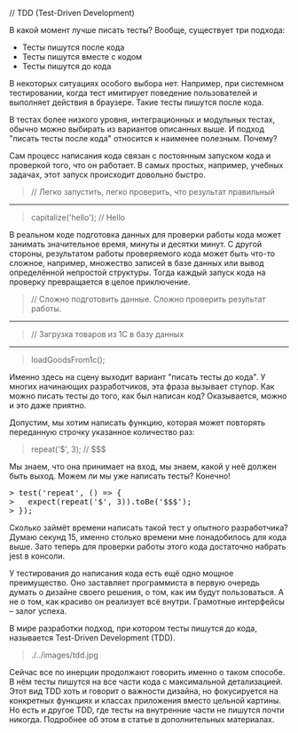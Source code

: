 // TDD (Test-Driven Development)

В какой момент лучше писать тесты? Вообще, существует три подхода:

- Тесты пишутся после кода
- Тесты пишутся вместе с кодом
- Тесты пишутся до кода

В некоторых ситуациях особого выбора нет. Например, при системном тестировании, 
когда тест имитирует поведение пользователей и выполняет действия в браузере. 
Такие тесты пишутся после кода.

В тестах более низкого уровня, интеграционных и модульных тестах,
обычно можно выбирать из вариантов описанных выше. И подход "писать тесты после
кода" относится к наименее полезным. Почему?

Сам процесс написания кода связан с постоянным запуском кода и проверкой того,
что он работает. В самых простых, например, учебных задачах, этот запуск 
происходит довольно быстро.

> // Легко запустить, легко проверить, что результат правильный
----
> capitalize('hello'); // Hello


В реальном коде подготовка данных для проверки работы кода может занимать 
значительное время, минуты и десятки минут. С другой стороны, результатом 
работы проверяемого кода может быть что-то сложное, например, множество записей в 
базе данных или вывод определённой непростой структуры. Тогда каждый запуск 
кода на проверку превращается в целое приключение.

> // Сложно подготовить данные. Сложно проверить результат работы.
----
> // Загрузка товаров из 1C в базу данных
----
> loadGoodsFrom1c();

Именно здесь на сцену выходит вариант "писать тесты до кода". У многих 
начинающих разработчиков, эта фраза вызывает ступор. Как можно писать 
тесты до того, как был написан код? Оказывается, можно и это даже приятно.

Допустим, мы хотим написать функцию, которая может повторять переданную 
строчку указанное количество раз:

> repeat('$', 3); // $$$

Мы знаем, что она принимает на вход, мы знаем, какой у неё должен быть выход.
Можем ли мы уже написать тесты? Конечно!

<pre>
> test('repeat', () => {
>   expect(repeat('$', 3)).toBe('$$$');
> });
</pre>

Сколько займёт времени написать такой тест у опытного разработчика? Думаю секунд 15,
именно столько времени мне понадобилось для кода выше. Зато теперь для проверки 
работы этого кода достаточно набрать jest в консоли.

У тестирования до написания кода есть ещё одно мощное преимущество. Оно
заставляет программиста в первую очередь думать о дизайне своего решения,
о том, как им будут пользоваться. А не о том, как красиво он реализует всё
внутри. Грамотные интерфейсы – залог успеха.

В мире разработки подход, при котором тесты пишутся до кода, называется 
Test-Driven Development (TDD).

> ./../images/tdd.jpg

Сейчас все по инерции продолжают говорить именно о таком способе. В нём
тесты пишутся на все части кода с максимальной детализацией. Этот вид TDD
хоть и говорит о важности дизайна, но фокусируется на конкретных функциях
и классах приложения вместо цельной картины. Но есть и другое TDD, где тесты
на внутренние части не пишутся почти никогда. Подробнее об этом в статье в
дополнительных материалах.